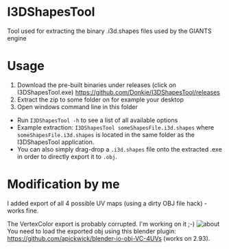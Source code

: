 # I3DShapesTool
Tool used for extracting the binary .i3d.shapes files used by the GIANTS engine

# Usage
1. Download the pre-built binaries under releases (click on I3DShapesTool.exe) https://github.com/Donkie/I3DShapesTool/releases
2. Extract the zip to some folder on for example your desktop
3. Open windows command line in this folder
* Run `I3DShapesTool -h` to see a list of all available options
* Example extraction: `I3DShapesTool someShapesFile.i3d.shapes` where `someShapesFile.i3d.shapes` is located in the same folder as the I3DShapesTool application.
* You can also simply drag-drop a `.i3d.shapes` file onto the extracted .exe in order to directly export it to `.obj`.

# Modification by me
I added export of all 4 possible UV maps (using a dirty OBJ file hack) - works fine.

The VertexColor export is probably corrupted. I'm working on it ;-)
![about](https://user-images.githubusercontent.com/106232621/192085081-cc8caf66-982d-4da5-beb1-1b41357e619c.png)
You need to load the exported obj using this blender plugin: https://github.com/apickwick/blender-io-obj-VC-4UVs (works on 2.93).
